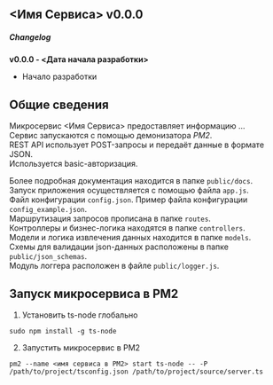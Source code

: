 ## <Имя Сервиса> v0.0.0

##### Changelog
**v0.0.0 - <Дата начала разработки>**
* Начало разработки

## Общие сведения

Микросервис <Имя Сервиса> предоставляет информацию ...  
Сервис запускаются с помощью демонизатора *PM2*.  
REST API использует POST-запросы и передаёт данные в формате JSON.  
Используется basic-авторизация.  

Более подробная документация находится в папке `public/docs`.  
Запуск приложения осуществляется с помощью файла `app.js`.  
Файл конфигурации `config.json`. Пример файла конфигурации `config_example.json`.  
Маршрутизация запросов прописана в папке `routes`.  
Контроллеры и бизнес-логика находятся в папке `controllers`.  
Модели и логика извлечения данных находится в папке `models`.  
Схемы для валидации json-данных расположены в папке `public/json_schemas`.  
Модуль логгера расположен в файле `public/logger.js`.  

## Запуск микросервиса в PM2

1. Установить ts-node глобально

`sudo npm install -g ts-node`

2. Запустить микросервис в PM2

`pm2 --name <имя сервиса в PM2> start ts-node -- -P /path/to/project/tsconfig.json /path/to/project/source/server.ts`